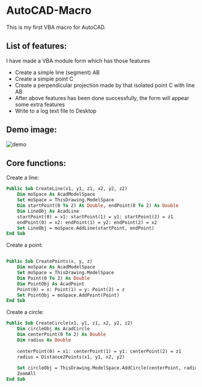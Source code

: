 # AutoCAD-Macro
 
This is my first VBA macro for AutoCAD.

## List of features:
I have made a VBA module form which has those features

+ Create a simple line (segment) AB
+ Create a simple point C
+ Create a perpendicular projection made by that isolated point C with line AB
+ After above features has been done successfully, the form will appear some extra features
+ Write to a log text file to Desktop

## Demo image:
![demo](https://i.ibb.co/PTX7n6f/Untitled.png)

## Core functions:

Create a line:
``` vb
Public Sub CreateLine(x1, y1, z1, x2, y2, z2)
    Dim moSpace As AcadModelSpace
    Set moSpace = ThisDrawing.ModelSpace
    Dim startPoint(0 To 2) As Double, endPoint(0 To 2) As Double
    Dim LineObj As AcadLine
    startPoint(0) = x1: startPoint(1) = y1: startPoint(2) = z1
    endPoint(0) = x2: endPoint(1) = y2: endPoint(2) = x2
    Set LineObj = moSpace.AddLine(startPoint, endPoint)
End Sub
```

Create a point:
``` vb

Public Sub CreatePoints(x, y, z)
    Dim moSpace As AcadModelSpace
    Set moSpace = ThisDrawing.ModelSpace
    Dim Point(0 To 2) As Double
    Dim PointObj As AcadPoint
    Point(0) = x: Point(1) = y: Point(2) = z
    Set PointObj = moSpace.AddPoint(Point)
End Sub
```

Create a circle:
``` vb
Public Sub CreateCircle(x1, y1, z1, x2, y2, z2)
    Dim circleObj As AcadCircle
    Dim centerPoint(0 To 2) As Double
    Dim radius As Double
    
    centerPoint(0) = x1: centerPoint(1) = y1: centerPoint(2) = z1
    radius = Distance2Points(x1, y1, x2, y2)
    
    Set circleObj = ThisDrawing.ModelSpace.AddCircle(centerPoint, radius)
    ZoomAll
End Sub
```